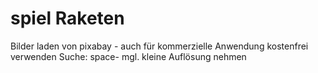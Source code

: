 # spiel Raketen
Bilder laden von pixabay - auch für kommerzielle Anwendung kostenfrei verwenden
Suche: space- mgl. kleine Auflösung nehmen
